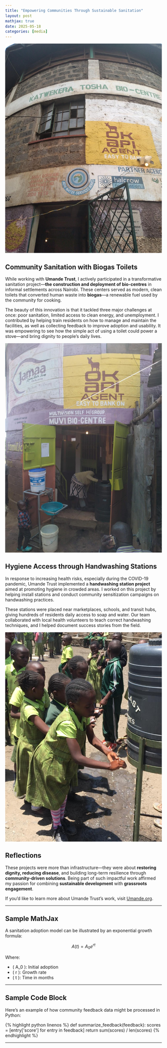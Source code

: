 ```yaml
---
title: "Empowering Communities Through Sustainable Sanitation"
layout: post
mathjax: true
date: 2025-05-18
categories: [media]
---
```


![Bio-Centre Facility](https://github.com/Betty-coded/betty-coded.github.io/blob/5f93bb4eee257222da24dd65e4f83b2eac4b5855/Umande%20Project%202.jpg)

## Community Sanitation with Biogas Toilets

While working with **Umande Trust**, I actively participated in a transformative sanitation project—**the construction and deployment of bio-centres** in informal settlements across Nairobi. These centers served as modern, clean toilets that converted human waste into **biogas**—a renewable fuel used by the community for cooking.

The beauty of this innovation is that it tackled three major challenges at once: poor sanitation, limited access to clean energy, and unemployment. I contributed by helping train residents on how to manage and maintain the facilities, as well as collecting feedback to improve adoption and usability. It was empowering to see how the simple act of using a toilet could power a stove—and bring dignity to people’s daily lives.

![Biogas Conversion Unit](https://github.com/Betty-coded/betty-coded.github.io/blob/506b7e2b79352a864e52a881a0e296184c654c97/Umande%20Project1.jpg)

## Hygiene Access through Handwashing Stations

In response to increasing health risks, especially during the COVID-19 pandemic, Umande Trust implemented a **handwashing station project** aimed at promoting hygiene in crowded areas. I worked on this project by helping install stations and conduct community sensitization campaigns on handwashing practices.

These stations were placed near marketplaces, schools, and transit hubs, giving hundreds of residents daily access to soap and water. Our team collaborated with local health volunteers to teach correct handwashing techniques, and I helped document success stories from the field.

![Handwashing Station](IMG_7273.png)

## Reflections

These projects were more than infrastructure—they were about **restoring dignity, reducing disease**, and building long-term resilience through **community-driven solutions**. Being part of such impactful work affirmed my passion for combining **sustainable development** with **grassroots engagement**.

If you’d like to learn more about Umande Trust’s work, visit [Umande.org](https://umande.org/portfolio/handwashing-station/).

---

## Sample MathJax

A sanitation adoption model can be illustrated by an exponential growth formula:

$$ A(t) = A_0 e^{rt} $$

Where:
- \( A_0 \): Initial adoption
- \( r \): Growth rate
- \( t \): Time in months

---

## Sample Code Block

Here’s an example of how community feedback data might be processed in Python:

{% highlight python linenos %}
def summarize_feedback(feedback):
    scores = [entry['score'] for entry in feedback]
    return sum(scores) / len(scores)
{% endhighlight %}

---


